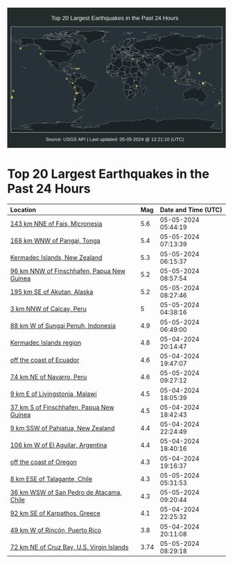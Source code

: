 ![Map](./map.png)

# Top 20 Largest Earthquakes in the Past 24 Hours

| Location | Mag | Date and Time (UTC) |
|:---|:---|:---|
| [143 km NNE of Fais, Micronesia](https://earthquake.usgs.gov/earthquakes/eventpage/us6000mwf5) | 5.6 | 05-05-2024 05:44:19 |
| [168 km WNW of Pangai, Tonga](https://earthquake.usgs.gov/earthquakes/eventpage/us6000mwfi) | 5.4 | 05-05-2024 07:13:39 |
| [Kermadec Islands, New Zealand](https://earthquake.usgs.gov/earthquakes/eventpage/us6000mwfb) | 5.3 | 05-05-2024 06:15:37 |
| [96 km NNW of Finschhafen, Papua New Guinea](https://earthquake.usgs.gov/earthquakes/eventpage/us6000mwg2) | 5.2 | 05-05-2024 08:57:54 |
| [195 km SE of Akutan, Alaska](https://earthquake.usgs.gov/earthquakes/eventpage/us6000mwfw) | 5.2 | 05-05-2024 08:27:46 |
| [3 km NNW of Caicay, Peru](https://earthquake.usgs.gov/earthquakes/eventpage/us6000mweu) | 5 | 05-05-2024 04:38:16 |
| [88 km W of Sungai Penuh, Indonesia](https://earthquake.usgs.gov/earthquakes/eventpage/us6000mwfd) | 4.9 | 05-05-2024 06:49:00 |
| [Kermadec Islands region](https://earthquake.usgs.gov/earthquakes/eventpage/us6000mwd2) | 4.8 | 05-04-2024 20:14:47 |
| [off the coast of Ecuador](https://earthquake.usgs.gov/earthquakes/eventpage/us6000mwcv) | 4.6 | 05-04-2024 19:47:07 |
| [74 km NE of Navarro, Peru](https://earthquake.usgs.gov/earthquakes/eventpage/us6000mwgq) | 4.6 | 05-05-2024 09:27:12 |
| [9 km E of Livingstonia, Malawi](https://earthquake.usgs.gov/earthquakes/eventpage/us6000mwci) | 4.5 | 05-04-2024 18:05:39 |
| [37 km S of Finschhafen, Papua New Guinea](https://earthquake.usgs.gov/earthquakes/eventpage/us6000mwcn) | 4.5 | 05-04-2024 18:42:43 |
| [9 km SSW of Pahiatua, New Zealand](https://earthquake.usgs.gov/earthquakes/eventpage/us6000mwde) | 4.4 | 05-04-2024 22:24:49 |
| [106 km W of El Aguilar, Argentina](https://earthquake.usgs.gov/earthquakes/eventpage/us6000mwcm) | 4.4 | 05-04-2024 18:40:16 |
| [off the coast of Oregon](https://earthquake.usgs.gov/earthquakes/eventpage/us6000mwcq) | 4.3 | 05-04-2024 19:16:37 |
| [8 km ESE of Talagante, Chile](https://earthquake.usgs.gov/earthquakes/eventpage/us6000mwf1) | 4.3 | 05-05-2024 05:31:53 |
| [36 km WSW of San Pedro de Atacama, Chile](https://earthquake.usgs.gov/earthquakes/eventpage/us6000mwgh) | 4.3 | 05-05-2024 09:20:44 |
| [92 km SE of Karpathos, Greece](https://earthquake.usgs.gov/earthquakes/eventpage/us6000mwdg) | 4.1 | 05-04-2024 22:25:32 |
| [49 km W of Rincón, Puerto Rico](https://earthquake.usgs.gov/earthquakes/eventpage/pr2024125000) | 3.8 | 05-04-2024 20:11:08 |
| [72 km NE of Cruz Bay, U.S. Virgin Islands](https://earthquake.usgs.gov/earthquakes/eventpage/pr2024126000) | 3.74 | 05-05-2024 08:29:18 |
